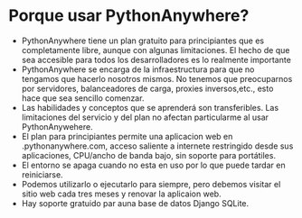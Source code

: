 # Porque usar PythonAnywhere?
- PythonAnywhere tiene un plan gratuito para principiantes que es completamente libre, aunque con algunas limitaciones. El hecho de que sea accesible para todos los desarrolladores es lo realmente importante
- PythonAnywhere se encarga de la infraestructura para que no tengamos que hacerlo nosotros mismos. No tenemos que preocuparnos por servidores, balanceadores de carga, proxies inversos,etc., esto hace que sea sencillo comenzar.
- Las habilidades y conceptos que se aprenderá son transferibles. Las limitaciones del servicio y del plan no afectan particularme al usar PythonAnywehere.
- El plan para principiantes permite una aplicacion web en <nombre-usuario>.pythonanywhere.com, acceso saliente a internete restringido desde sus aplicaciones, CPU/ancho de banda bajo, sin soporte para portátiles.
- El entorno se apaga cuando no esta en uso por lo que puede tardar en reiniciarse.
- Podemos utilizarlo o ejecutarlo para siempre, pero debemos visitar el sitio web cada tres meses y renovar la aplicaion web.
- Hay soporte gratuido par auna base de datos Django SQLite.